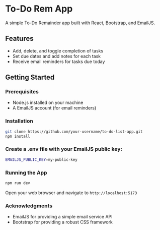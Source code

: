 # To-Do Rem App

A simple To-Do Remainder app built with React, Bootstrap, and EmailJS.

## Features

* Add, delete, and toggle completion of tasks
* Set due dates and add notes for each task
* Receive email reminders for tasks due today

## Getting Started

### Prerequisites

* Node.js installed on your machine
* A EmailJS account (for email reminders)

### Installation

```bash
git clone https://github.com/your-username/to-do-list-app.git
npm install
```
### Create a .env file with your EmailJS public key:
```bash
EMAILJS_PUBLIC_KEY=my-public-key
```

### Running the App
```bash
npm run dev
```
Open your web browser and navigate to `http://localhost:5173`

### Acknowledgments
* EmailJS for providing a simple email service API
* Bootstrap for providing a robust CSS framework

